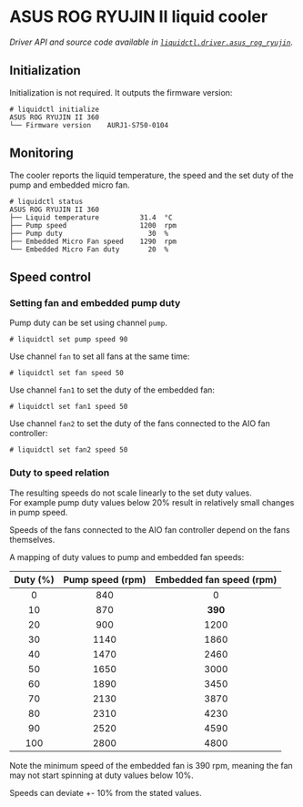 # ASUS ROG RYUJIN II liquid cooler
_Driver API and source code available in [`liquidctl.driver.asus_rog_ryujin`](../liquidctl/driver/asus_rog_ryujin.py)._


## Initialization

Initialization is not required. It outputs the firmware version:

```
# liquidctl initialize
ASUS ROG RYUJIN II 360
└── Firmware version    AURJ1-S750-0104
```


## Monitoring

The cooler reports the liquid temperature, the speed and the set duty of the pump and embedded micro fan.

```
# liquidctl status
ASUS ROG RYUJIN II 360
├── Liquid temperature          31.4  °C
├── Pump speed                  1200  rpm
├── Pump duty                     30  %
├── Embedded Micro Fan speed    1290  rpm
└── Embedded Micro Fan duty       20  %
```


## Speed control

### Setting fan and embedded pump duty

Pump duty can be set using channel `pump`.

```
# liquidctl set pump speed 90
```

Use channel `fan` to set all fans at the same time:

```
# liquidctl set fan speed 50
```

Use channel `fan1` to set the duty of the embedded fan:

```
# liquidctl set fan1 speed 50
```

Use channel `fan2` to set the duty of the fans connected to the AIO fan controller:

```
# liquidctl set fan2 speed 50
```

### Duty to speed relation

The resulting speeds do not scale linearly to the set duty values.  
For example pump duty values below 20%
result in relatively small changes in pump speed.

Speeds of the fans connected to the AIO fan controller depend on the fans themselves.

A mapping of duty values to pump and embedded fan speeds:

| Duty (%) | Pump speed (rpm) | Embedded fan speed (rpm) |
|:---:|:---:|:---:|
| 0 | 840 | 0 |
| 10 | 870 | **390** |
| 20 | 900 | 1200 |
| 30 | 1140 | 1860 |
| 40 | 1470 | 2460 |
| 50 | 1650 | 3000 |
| 60 | 1890 | 3450 |
| 70 | 2130 | 3870 |
| 80 | 2310 | 4230 |
| 90 | 2520 | 4590 |
| 100 | 2800 | 4800 |

Note the minimum speed of the embedded fan is 390 rpm,
meaning the fan may not start spinning at duty values below 10%.

Speeds can deviate +- 10% from the stated values.
